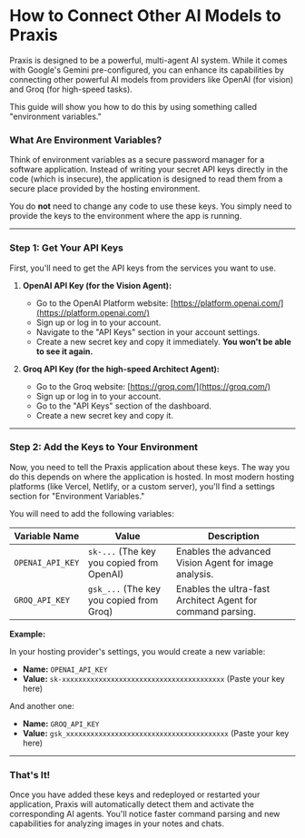 # How to Connect Other AI Models to Praxis

Praxis is designed to be a powerful, multi-agent AI system. While it comes with Google's Gemini pre-configured, you can enhance its capabilities by connecting other powerful AI models from providers like OpenAI (for vision) and Groq (for high-speed tasks).

This guide will show you how to do this by using something called "environment variables."

### What Are Environment Variables?

Think of environment variables as a secure password manager for a software application. Instead of writing your secret API keys directly in the code (which is insecure), the application is designed to read them from a secure place provided by the hosting environment.

You do **not** need to change any code to use these keys. You simply need to provide the keys to the environment where the app is running.

---

### Step 1: Get Your API Keys

First, you'll need to get the API keys from the services you want to use.

1.  **OpenAI API Key (for the Vision Agent):**
    *   Go to the OpenAI Platform website: [https://platform.openai.com/](https://platform.openai.com/)
    *   Sign up or log in to your account.
    *   Navigate to the "API Keys" section in your account settings.
    *   Create a new secret key and copy it immediately. **You won't be able to see it again.**

2.  **Groq API Key (for the high-speed Architect Agent):**
    *   Go to the Groq website: [https://groq.com/](https://groq.com/)
    *   Sign up or log in to your account.
    *   Go to the "API Keys" section of the dashboard.
    *   Create a new secret key and copy it.

---

### Step 2: Add the Keys to Your Environment

Now, you need to tell the Praxis application about these keys. The way you do this depends on where the application is hosted. In most modern hosting platforms (like Vercel, Netlify, or a custom server), you'll find a settings section for "Environment Variables."

You will need to add the following variables:

| Variable Name     | Value                                          | Description                                                |
| ----------------- | ---------------------------------------------- | ---------------------------------------------------------- |
| `OPENAI_API_KEY`  | `sk-...` (The key you copied from OpenAI)      | Enables the advanced Vision Agent for image analysis.      |
| `GROQ_API_KEY`    | `gsk_...` (The key you copied from Groq)       | Enables the ultra-fast Architect Agent for command parsing. |

**Example:**

In your hosting provider's settings, you would create a new variable:

*   **Name:** `OPENAI_API_KEY`
*   **Value:** `sk-xxxxxxxxxxxxxxxxxxxxxxxxxxxxxxxxxxxxxxxx` (Paste your key here)

And another one:

*   **Name:** `GROQ_API_KEY`
*   **Value:** `gsk_xxxxxxxxxxxxxxxxxxxxxxxxxxxxxxxxxxxxxxxx` (Paste your key here)

---

### That's It!

Once you have added these keys and redeployed or restarted your application, Praxis will automatically detect them and activate the corresponding AI agents. You'll notice faster command parsing and new capabilities for analyzing images in your notes and chats.
